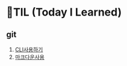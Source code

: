 # 🌱TIL (Today I Learned)

## git

1. [CLI사용하기](./startcamp/CLIgv.md)
2. [마크다운사용](./startcamp/Markup.md)




